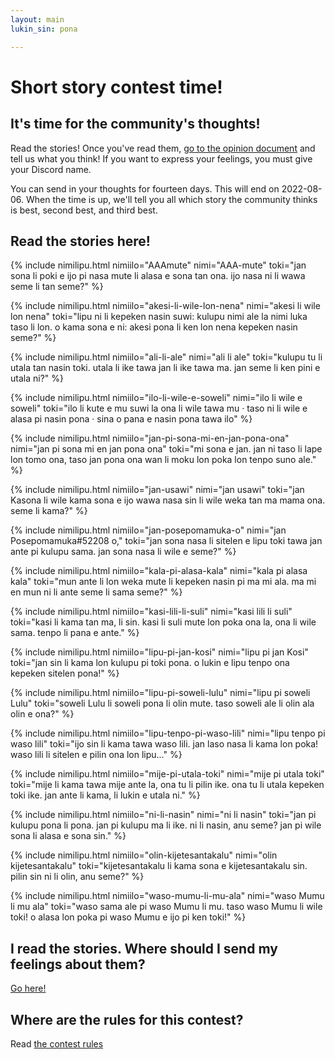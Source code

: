 ```yaml
---
layout: main
lukin_sin: pona

---
```


# Short story contest time!

## It's time for the community's thoughts!

Read the stories! Once you've read them, [go to the opinion document](https://forms.gle/LVrX5D8ZRNX6sWaQ6) and tell us what you think! If you want to express your feelings, you must give your Discord name.

You can send in your thoughts for fourteen days. This will end on 2022-08-06. When the time is up, we'll tell you all which story the community thinks is best, second best, and third best.


## Read the stories here!

{% include nimilipu.html nimiilo="AAAmute" nimi="AAA-mute" toki="jan sona li poki e ijo pi nasa mute li alasa e sona tan ona. ijo nasa ni li wawa seme li tan seme?" %}

{% include nimilipu.html nimiilo="akesi-li-wile-lon-nena" nimi="akesi li wile lon nena" toki="lipu ni li kepeken nasin suwi: kulupu nimi ale la nimi luka taso li lon. o kama sona e ni: akesi pona li ken lon nena kepeken nasin seme?" %}

{% include nimilipu.html nimiilo="ali-li-ale" nimi="ali li ale" toki="kulupu tu li utala tan nasin toki. utala li ike tawa jan li ike tawa ma. jan seme li ken pini e utala ni?" %}

{% include nimilipu.html nimiilo="ilo-li-wile-e-soweli" nimi="ilo li wile e soweli" toki="ilo li kute e mu suwi la ona li wile tawa mu · taso ni li wile e alasa pi nasin pona · sina o pana e nasin pona tawa ilo" %}

{% include nimilipu.html nimiilo="jan-pi-sona-mi-en-jan-pona-ona" nimi="jan pi sona mi en jan pona ona" toki="mi sona e jan. jan ni taso li lape lon tomo ona, taso jan pona ona wan li moku lon poka lon tenpo suno ale." %}

{% include nimilipu.html nimiilo="jan-usawi" nimi="jan usawi" toki="jan Kasona li wile kama sona e ijo wawa nasa sin li wile weka tan ma mama ona. seme li kama?" %}

{% include nimilipu.html nimiilo="jan-posepomamuka-o" nimi="jan Posepomamuka#52208 o," toki="jan sona nasa li sitelen e lipu toki tawa jan ante pi kulupu sama. jan sona nasa li wile e seme?" %}

{% include nimilipu.html nimiilo="kala-pi-alasa-kala" nimi="kala pi alasa kala" toki="mun ante li lon weka mute li kepeken nasin pi ma mi ala. ma mi en mun ni li ante seme li sama seme?" %}

{% include nimilipu.html nimiilo="kasi-lili-li-suli" nimi="kasi lili li suli" toki="kasi li kama tan ma, li sin. kasi li suli mute lon poka ona la, ona li wile sama. tenpo li pana e ante." %}

{% include nimilipu.html nimiilo="lipu-pi-jan-kosi" nimi="lipu pi jan Kosi" toki="jan sin li kama lon kulupu pi toki pona. o lukin e lipu tenpo ona kepeken sitelen pona!" %}

{% include nimilipu.html nimiilo="lipu-pi-soweli-lulu" nimi="lipu pi soweli Lulu" toki="soweli Lulu li soweli pona li olin mute. taso soweli ale li olin ala olin e ona?" %}

{% include nimilipu.html nimiilo="lipu-tenpo-pi-waso-lili" nimi="lipu tenpo pi waso lili" toki="ijo sin li kama tawa waso lili. jan laso nasa li kama lon poka! waso lili li sitelen e pilin ona lon lipu..." %}

{% include nimilipu.html nimiilo="mije-pi-utala-toki" nimi="mije pi utala toki" toki="mije li kama tawa mije ante la, ona tu li pilin ike. ona tu li utala kepeken toki ike. jan ante li kama, li lukin e utala ni." %}

{% include nimilipu.html nimiilo="ni-li-nasin" nimi="ni li nasin" toki="jan pi kulupu pona li pona. jan pi kulupu ma li ike. ni li nasin, anu seme? jan pi wile sona li alasa e sona sin." %}

{% include nimilipu.html nimiilo="olin-kijetesantakalu" nimi="olin kijetesantakalu" toki="kijetesantakalu li kama sona e kijetesantakalu sin. pilin sin ni li olin, anu seme?" %}

{% include nimilipu.html nimiilo="waso-mumu-li-mu-ala" nimi="waso Mumu li mu ala" toki="waso sama ale pi waso Mumu li mu. taso waso Mumu li wile toki! o alasa lon poka pi waso Mumu e ijo pi ken toki!" %}

## I read the stories. Where should I send my feelings about them?

[Go here!](https://forms.gle/LVrX5D8ZRNX6sWaQ6)

## Where are the rules for this contest?
Read [the contest rules](lawa_en.html)
